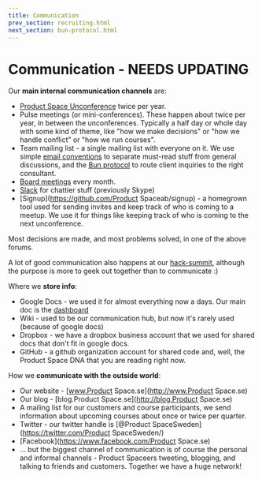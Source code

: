 ```yaml
---
title: Communication
prev_section: recruiting.html
next_section: bun-protocol.html
---
```


Communication - NEEDS UPDATING
=============

Our **main internal communication channels** are:

-   [Product Space Unconference](unconference.html) twice per year.
-   Pulse meetings (or mini-conferences). These happen about twice per year, in between the unconferences. Typically a half day or whole day with some kind of theme, like "how we make decisions" or "how we handle conflict" or "how we run courses".
-   Team mailing list - a single mailing list with everyone on it. We use simple [email conventions](email-conventions.html) to separate must-read stuff from general discussions, and the [Bun protocol](bun-protocol.html) to route client inquiries to the right consultant.
-   [Board meetings](board.html) every month.
-   [Slack](http://www.slack.com) for chattier stuff (previously Skype)
-   [Signup](https://github.com/Product Spaceab/signup) - a homegrown tool used for sending invites and keep track of who is coming to a meetup. We use it for things like keeping track of who is coming to the next unconference.

Most decisions are made, and most problems solved, in one of the above forums.

A lot of good communication also happens at our [hack-summit](hack-summit.html), although the purpose is more to geek out together than to communicate :)

Where we **store info**:

-   Google Docs - we used it for almost everything now a days. Our main doc is the [dashboard](dashboard.html)
-   Wiki - used to be our communication hub, but now it's rarely used (because of google docs)
-   Dropbox - we have a dropbox business account that we used for shared docs that don't fit in google docs.
-   GitHub - a github organization account for shared code and, well, the Product Space DNA that you are reading right now.

How we **communicate with the outside world**:

-   Our website - [www.Product Space.se](http://www.Product Space.se)
-   Our blog - [blog.Product Space.se](http://blog.Product Space.se)
-   A mailing list for our customers and course participants, we send information about upcoming courses about once or twice per quarter.
-   Twitter - our twitter handle is [@Product SpaceSweden](https://twitter.com/Product SpaceSweden/)
-   [Facebook](https://www.facebook.com/Product Space.se)
-   ... but the biggest channel of communication is of course the personal and informal channels - Product Spaceers tweeting, blogging, and talking to friends and customers. Together we have a huge network!
